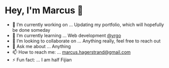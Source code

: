 # Hey, I'm Marcus 👋

- 🔭 I’m currently working on ... Updating my portfolio, which will hopefully be done someday
- 🌱 I’m currently learning ... Web development [@yrgo](https://github.com/yrgo)
- 👯 I’m looking to collaborate on ... Anything really, feel free to reach out
- 💬 Ask me about ... Anything
- 📫 How to reach me: ... marcus.hagerstrand@gmail.com
- ⚡ Fun fact: ... I am half Fijian
